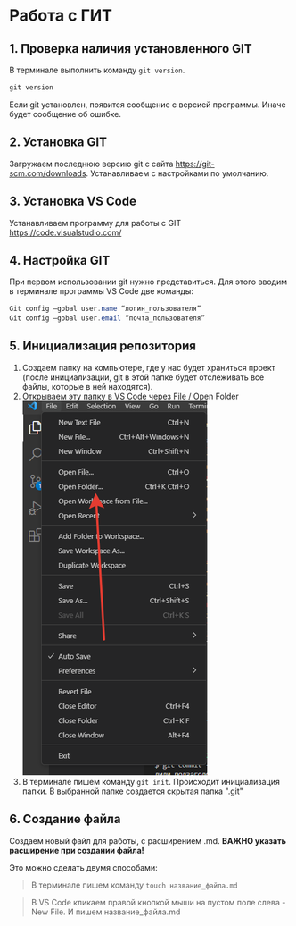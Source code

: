 # Работа с ГИТ
## 1. Проверка наличия установленного GIT
В терминале выполнить команду `git version`. 

```Java
git version
```

Если git установлен, появится сообщение с версией программы. Иначе будет сообщение об ошибке.

## 2. Установка GIT
Загружаем последнюю версию git с сайта https://git-scm.com/downloads.
Устанавливаем с настройками по умолчанию.

## 3. Установка VS Code
Устанавливаем программу для работы с GIT https://code.visualstudio.com/

## 4. Настройка GIT
При первом использовании git нужно представиться. Для этого вводим в терминале программы VS Code две команды: 
```Java
Git config –gobal user.name “логин_пользователя”
Git config –gobal user.email “почта_пользователя”
```
## 5. Инициализация репозитория
1. Создаем папку на компьютере, где у нас будет храниться проект (после инициализации, git в этой папке будет отслеживать все файлы, которые в ней находятся).
2. Открываем эту папку в VS Code через File / Open Folder ![Screen](/Images/OpenFolder.png)
3. В терминале пишем команду `git init`. Происходит инициализация папки. В выбранной папке создается скрытая папка ".git"

## 6. Создание файла
Создаем новый файл для работы, с расширением .md. **ВАЖНО указать расширение при создании файла!**

Это можно сделать двумя способами:
> В терминале пишем команду `touch название_файла.md`

> В VS Code кликаем правой кнопкой мыши на пустом поле слева - New File. И пишем название_файла.md